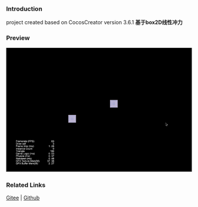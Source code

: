 ### Introduction

project created based on CocosCreator version 3.6.1 **基于box2D线性冲力** 

### Preview
![image](../../../gif/202211/2022110332.gif)

### Related Links
[Gitee](https://gitee.com/mirrors_cocos-creator/cocos-example-physics/tree/v3.x/2d/box2d/assets/cases/example) | [Github](https://github.com/cocos/cocos-example-physics/tree/v3.x/2d/box2d/assets/cases/example)
